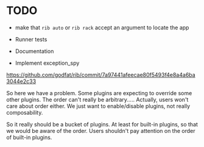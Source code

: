 # TODO

* make that `rib auto` or `rib rack` accept an argument to locate the app

* Runner tests
* Documentation
* Implement exception_spy

<https://github.com/godfat/rib/commit/7a97441afeecae80f5493f4e8a4a6ba3044e2c33>

So here we have a problem. Some plugins are expecting to override
some other plugins. The order can't really be arbitrary.....
Actually, users won't care about order either. We just want to
enable/disable plugins, not really composability.

So it really should be a bucket of plugins. At least for built-in plugins,
so that we would be aware of the order. Users shouldn't pay attention
on the order of built-in plugins.
